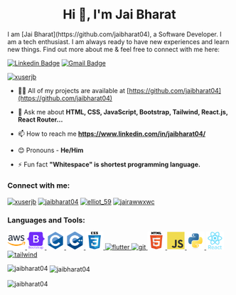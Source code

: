 <h1 align="center">Hi 👋, I'm Jai Bharat</h1>
I am [Jai Bharat](https://github.com/jaibharat04), a Software Developer. I am a tech enthusiast. I am always ready to have new experiences and learn new things. Find out more about me & feel free to connect with me here:

[![Linkedin Badge](https://img.shields.io/badge/-LinkedIn-blue?style=flat-square&logo=Linkedin&logoColor=white&link=https://www.linkedin.com/in/jaibharat04/)](https://www.linkedin.com/in/shekhar-sharma-3208a0232/)
[![Gmail Badge](https://img.shields.io/badge/-shekharsharma7206@gmail.com-c14438?style=flat-square&logo=Gmail&logoColor=white&link=mailto:shekharsharma7206@gmail.com)](mailto:jai.rawat.jb@gmail.com)

<p align="left"> <a href="https://twitter.com/xuserjb" target="blank"><img src="https://img.shields.io/twitter/follow/xuserjb?logo=twitter&style=for-the-badge" alt="xuserjb" /></a> </p>

- 👨‍💻 All of my projects are available at [https://github.com/jaibharat04](https://github.com/jaibharat04)

- 💬 Ask me about **HTML, CSS, JavaScript, Bootstrap, Tailwind, React.js, React Router...**

- 📫 How to reach me **https://www.linkedin.com/in/jaibharat04/**
  
- 😊 Pronouns - **He/Him**

- ⚡ Fun fact **"Whitespace" is shortest programming language.**

<h3 align="left">Connect with me:</h3>
<p align="left">
<a href="https://twitter.com/xuserjb" target="blank"><img align="center" src="https://raw.githubusercontent.com/rahuldkjain/github-profile-readme-generator/master/src/images/icons/Social/twitter.svg" alt="xuserjb" height="30" width="40" /></a>
<a href="https://linkedin.com/in/jaibharat04" target="blank"><img align="center" src="https://raw.githubusercontent.com/rahuldkjain/github-profile-readme-generator/master/src/images/icons/Social/linked-in-alt.svg" alt="jaibharat04" height="30" width="40" /></a>
<a href="https://www.leetcode.com/elliot_59" target="blank"><img align="center" src="https://raw.githubusercontent.com/rahuldkjain/github-profile-readme-generator/master/src/images/icons/Social/leet-code.svg" alt="elliot_59" height="30" width="40" /></a>
<a href="https://auth.geeksforgeeks.org/user/jairawwxwc" target="blank"><img align="center" src="https://raw.githubusercontent.com/rahuldkjain/github-profile-readme-generator/master/src/images/icons/Social/geeks-for-geeks.svg" alt="jairawwxwc" height="30" width="40" /></a>
</p>

<h3 align="left">Languages and Tools:</h3>
<p align="left"> <a href="https://aws.amazon.com" target="_blank" rel="noreferrer"> <img src="https://raw.githubusercontent.com/devicons/devicon/master/icons/amazonwebservices/amazonwebservices-original-wordmark.svg" alt="aws" width="40" height="40"/> </a> <a href="https://getbootstrap.com" target="_blank" rel="noreferrer"> <img src="https://raw.githubusercontent.com/devicons/devicon/master/icons/bootstrap/bootstrap-plain-wordmark.svg" alt="bootstrap" width="40" height="40"/> </a> <a href="https://www.cprogramming.com/" target="_blank" rel="noreferrer"> <img src="https://raw.githubusercontent.com/devicons/devicon/master/icons/c/c-original.svg" alt="c" width="40" height="40"/> </a> <a href="https://www.w3schools.com/cpp/" target="_blank" rel="noreferrer"> <img src="https://raw.githubusercontent.com/devicons/devicon/master/icons/cplusplus/cplusplus-original.svg" alt="cplusplus" width="40" height="40"/> </a> <a href="https://www.w3schools.com/css/" target="_blank" rel="noreferrer"> <img src="https://raw.githubusercontent.com/devicons/devicon/master/icons/css3/css3-original-wordmark.svg" alt="css3" width="40" height="40"/> </a> <a href="https://flutter.dev" target="_blank" rel="noreferrer"> <img src="https://www.vectorlogo.zone/logos/flutterio/flutterio-icon.svg" alt="flutter" width="40" height="40"/> </a> <a href="https://git-scm.com/" target="_blank" rel="noreferrer"> <img src="https://www.vectorlogo.zone/logos/git-scm/git-scm-icon.svg" alt="git" width="40" height="40"/> </a> <a href="https://www.w3.org/html/" target="_blank" rel="noreferrer"> <img src="https://raw.githubusercontent.com/devicons/devicon/master/icons/html5/html5-original-wordmark.svg" alt="html5" width="40" height="40"/> </a> <a href="https://developer.mozilla.org/en-US/docs/Web/JavaScript" target="_blank" rel="noreferrer"> <img src="https://raw.githubusercontent.com/devicons/devicon/master/icons/javascript/javascript-original.svg" alt="javascript" width="40" height="40"/> </a> <a href="https://www.python.org" target="_blank" rel="noreferrer"> <img src="https://raw.githubusercontent.com/devicons/devicon/master/icons/python/python-original.svg" alt="python" width="40" height="40"/> </a> <a href="https://reactjs.org/" target="_blank" rel="noreferrer"> <img src="https://raw.githubusercontent.com/devicons/devicon/master/icons/react/react-original-wordmark.svg" alt="react" width="40" height="40"/> </a> <a href="https://tailwindcss.com/" target="_blank" rel="noreferrer"> <img src="https://www.vectorlogo.zone/logos/tailwindcss/tailwindcss-icon.svg" alt="tailwind" width="40" height="40"/> </a> </p>

<p><img align="left" src="https://github-readme-stats.vercel.app/api/top-langs?username=jaibharat04&show_icons=true&locale=en&layout=compact" alt="jaibharat04" /></p>

<p>&nbsp;<img align="center" src="https://github-readme-stats.vercel.app/api?username=jaibharat04&show_icons=true&locale=en" alt="jaibharat04" /></p>

<p><img align="center" src="https://github-readme-streak-stats.herokuapp.com/?user=jaibharat04&" alt="jaibharat04" /></p>
